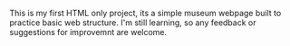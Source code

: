 This is my first HTML only project, its a simple museum webpage built to practice basic web structure. I'm still learning, so any feedback or suggestions for improvemnt are welcome. 
